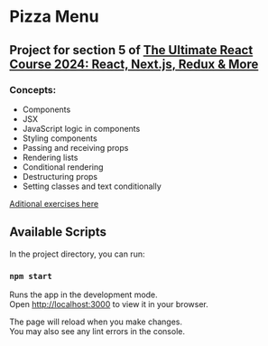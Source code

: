 # Pizza Menu

## Project for section 5 of [The Ultimate React Course 2024: React, Next.js, Redux & More](https://www.udemy.com/course/the-ultimate-react-course/)

### Concepts:

- Components
- JSX
- JavaScript logic in components
- Styling components
- Passing and receiving props
- Rendering lists
- Conditional rendering
- Destructuring props
- Setting classes and text conditionally

[Aditional exercises here](https://codesandbox.io/p/sandbox/react-challenge-dev-profile-starter-forked-z2x346?file=%2Fsrc%2Findex.js%3A6%2C31)

## Available Scripts

In the project directory, you can run:

### `npm start`

Runs the app in the development mode.\
Open [http://localhost:3000](http://localhost:3000) to view it in your browser.

The page will reload when you make changes.\
You may also see any lint errors in the console.

